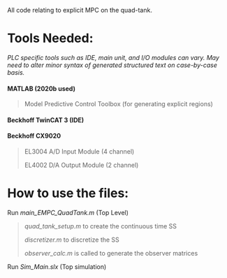 All code relating to explicit MPC on the quad-tank.

# Tools Needed:
*PLC specific tools such as IDE, main unit, and I/O modules can vary. May need to alter minor syntax of generated structured text on case-by-case basis.*
#### MATLAB (2020b used)
> Model Predictive Control Toolbox (for generating explicit regions)
> 
#### Beckhoff TwinCAT 3 (IDE)
#### Beckhoff CX9020 
> EL3004 A/D Input Module  (4 channel)
> 
> EL4002 D/A Output Module (2 channel)


# How to use the files:

Run *main_EMPC_QuadTank.m* (Top Level) 
>*quad_tank_setup.m* to create the continuous time SS 
>
>*discretizer.m* to discretize the SS
>
>*observer_calc.m* is called to generate the observer matrices

Run *Sim_Main.slx* (Top simulation)
